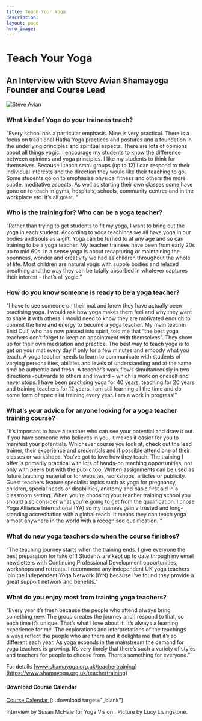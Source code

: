 ```yaml
---
title: Teach Your Yoga
description:
layout: page
hero_image:
---
```

# Teach Your Yoga
## An Interview with Steve Avian Shamayoga Founder and Course Lead

![Steve Avian](https://lh3.googleusercontent.com/-_7m_Cv_9aQg/WzJA4XeOnJI/AAAAAAAABqk/mArKnZDkfe0OzAgIULL-0ksasjSiokUAwCJoC/s0-e30/interview.jpg)

### What kind of Yoga do your trainees teach?

“Every school has a particular emphasis.  Mine is very practical.  There is a focus on traditional Hatha Yoga practices and postures and a foundation in the underlying principles and spiritual aspects.  There are lots of opinions about all things yogic.  I encourage my students to know the difference between opinions and yoga principles.  I like my students to think for themselves.  Because I teach small groups (up to 12) I can respond to their individual interests and the direction they would like their teaching to go.  Some students go on to emphasise physical fitness and others the more subtle, meditative aspects.  As well as starting their own classes some have gone on to teach in gyms, hospitals, schools, community centres and in the workplace etc.   It’s all great. ”

### Who is the training for? Who can be a yoga teacher?

“Rather than trying to get students to fit my yoga, I want to bring out the yoga in each student.  According to yoga teachings we all have yoga in our bodies and souls as a gift.  Yoga can be turned to at any age and so can training to be a yoga teacher.  My teacher trainees have been from early 20s up to mid 60s.  In a sense yoga is about recapturing or maintaining the openness, wonder and creativity we had as children throughout the whole of life.  Most children are natural yogis with supple bodies and relaxed breathing and the way they can be totally absorbed in whatever captures their interest – that’s all yogic.”

### How do you know someone is ready to be a yoga teacher?

"I have to see someone on their mat and know they have actually been practising yoga. I would ask how yoga makes them feel and why they want to share it with others.  I would need to know they are motivated enough to commit the time and energy to become a yoga teacher.  My main teacher Enid Culf, who has now passed into spirit, told me that “the best yoga teachers don’t forget to keep an appointment with themselves”.  They show up for their own meditation and practice.  The best way to teach yoga is to get on your mat every day if only for a few minutes and embody what you teach.  A yoga teacher needs to learn to communicate with students of varying personalities, abilities and levels of understanding and at the same time be authentic and fresh.  A teacher’s work flows simultaneously in two directions -outwards to others and inward – which is work on oneself and never stops.  I have been practising yoga for 40 years, teaching for 20 years and training teachers for 12 years.  I am still learning all the time and do some form of specialist training every year.  I am a work in progress!"

### What’s your advice for anyone looking for a yoga teacher training course?

“It’s important to have a teacher who can see your potential and draw it out. If you have someone who believes in you, it makes it easier for you to manifest your potentials.  Whichever course you look at, check out the lead trainer, their experience and credentials and if possible attend one of their classes or workshops. You’ve got to love how they teach.  The training I offer is primarily practical with lots of hands-on teaching opportunities, not only with peers but with the public too. Written assignments can be used as future teaching material or for websites, workshops, articles or publicity.  Guest teachers feature specialist topics such as yoga for pregnancy, children, special needs or disabilities, anatomy and basic first aid in a classroom setting.  When you’re choosing your teacher training school you should also consider what you’re going to get from the qualification.  I chose Yoga Alliance International (YA) so my trainees gain a trusted and long-standing accreditation with a global reach.  It means they can teach yoga almost anywhere in the world with a recognised qualification. “

### What do new yoga teachers do when the course finishes?

“The teaching journey starts when the training ends.  I give everyone the best preparation for take off!  Students are kept up to date through my email newsletters with Continuing Professional Development opportunities, workshops and retreats.  I recommend any independent UK yoga teachers join the Independent Yoga Network (IYN) because I’ve found they provide a great support network and benefits.”  

### What do you enjoy most from training yoga teachers?

“Every year it’s fresh because the people who attend always bring something new.  The group creates the journey and I respond to that, so each time it’s unique.  That’s what I love about it.  It’s always a learning experience for me.  The explorations and interpretations of the teachings always reflect the people who are there and it delights me that it’s so different each year. As yoga expands in the mainstream the demand for yoga teachers is growing.  It’s very timely that there’s such a variety of styles and teachers for people to choose from.  There’s something for everyone.” 

For details  [www.shamayoga.org.uk/teachertraining](https://www.shamayoga.org.uk/teachertraining)

#### Download Course Calendar

[Course Calendar ](https://downloads.shamayoga.org.uk/yogateaching2019calendar.pdf){: .download target="_blank"}

Interview by Susan McHale for Yoga Vision . Picture by Lucy Livingstone. 
